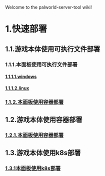 Welcome to the palworld-server-tool wiki!
# 1.快速部署
## 1.1.游戏本体使用可执行文件部署
### 1.1.1.本面板使用可执行文件部署
#### [1.1.1.1.windows](./deploy/executable_executable_windows.md)
#### [1.1.1.2.linux](./deploy/executable_executable_linux.md)
### [1.1.2.本面板使用容器部署](./deploy/executable_container.md)
## 1.2.游戏本体使用容器部署
### [1.2.1.本面板使用容器部署](./deploy/container_container.md)
## 1.3.游戏本体使用k8s部署
### [1.3.1本面板使用k8s部署](./deploy/k8s_k8s.md)